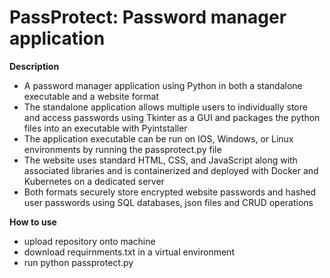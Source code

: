 # PassProtect: Password manager application

**Description**
- A password manager application using Python in both a standalone executable and a website format
- The standalone application allows multiple users to individually store and access passwords using Tkinter as a GUI and packages the python files into an executable with Pyintstaller
- The application executable can be run on IOS, Windows, or Linux environments by running the passprotect.py file
- The website uses standard HTML, CSS, and JavaScript along with associated libraries and is containerized and deployed with Docker and Kubernetes on a dedicated server
- Both formats securely store encrypted website passwords and hashed user passwords using SQL databases, json files and CRUD operations

**How to use**
- upload repository onto machine
- download requirnments.txt in a virtual environment
- run python passprotect.py
